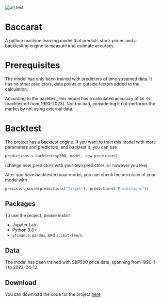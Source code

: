 ![alt text](https://encrypted-tbn0.gstatic.com/images?q=tbn:ANd9GcRMjnVPxQ1YqYaAebhfADo1Dg7qhW9JiORdaHAK5MkRmC9gbqdGq-uA0GOByp3jMzGW5Wo&usqp=CAU "Baccarat")
# Baccarat
A python machine learning model that predicts stock prices and a backtesting engine to measure and estimate accuracy.

# Prerequisites
The model has only been trained with predictors of time streamed data. It has no other predictors, data points or outside factors added to the calculation.

According to the backtest, this model has a calculated accuracy of `56.9%` (backtested from 1990-2023). Not too bad, considering it out-performs the market by not using external data.

# Backtest
The project has a backtest engine. If you want to train this model with more parameters and predictors, and backtest it, you can use
```python
predictions = backtest(sp500, model, new_predictors)
```
(change new_predictors with your own predictors, or however you like).

After you have backtested your model, you can check the accuracy of your model with
```python
precision_score(predictions["Target"], predictions["Predictions"])
```

## Packages
To use the project, please install:
  - Jupyter Lab
  - Python 3.8+
  - `yfinance`, `pandas`, and `scikit-learn`.

## Data
The model has been trained with S&P500 price data, spanning from 1990-1-1 to 2023-04-12.

## Download
You can download the code for the project [here](https://github.com/Reddblue/Baccarat/blob/main/Baccarat.ipynb "Download")
